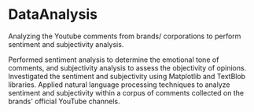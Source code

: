 # DataAnalysis
Analyzing the Youtube comments from brands/ corporations to perform sentiment and subjectivity analysis.


Performed sentiment analysis to determine the emotional tone of comments, and subjectivity analysis to assess the objectivity of opinions.
Investigated the sentiment and subjectivity using Matplotlib and TextBlob libraries.
Applied natural language processing techniques to analyze sentiment and subjectivity within a corpus of comments collected on the brands' official YouTube channels.
